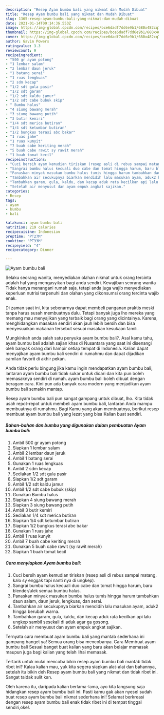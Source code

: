 ```yaml
---
description: "Resep Ayam bumbu bali yang nikmat dan Mudah Dibuat"
title: "Resep Ayam bumbu bali yang nikmat dan Mudah Dibuat"
slug: 1365-resep-ayam-bumbu-bali-yang-nikmat-dan-mudah-dibuat
date: 2021-01-14T09:14:36.553Z
image: https://img-global.cpcdn.com/recipes/bce6dadf7dd6e9b1/680x482cq70/ayam-bumbu-bali-foto-resep-utama.jpg
thumbnail: https://img-global.cpcdn.com/recipes/bce6dadf7dd6e9b1/680x482cq70/ayam-bumbu-bali-foto-resep-utama.jpg
cover: https://img-global.cpcdn.com/recipes/bce6dadf7dd6e9b1/680x482cq70/ayam-bumbu-bali-foto-resep-utama.jpg
author: Gavin Powers
ratingvalue: 3.3
reviewcount: 9
recipeingredient:
- "500 gr ayam potong"
- "1 lembar salam"
- "2 lembar daun jeruk"
- "1 batang serai"
- "1 ruas lengkuas"
- "2 sdm kecap"
- "1/2 sdt gula pasir"
- "1/2 sdt garam"
- "1/2 sdt kaldu jamur"
- "1/2 sdt cabe bubuk skip"
- " Bumbu halus"
- "4 siung bawang merah"
- "3 siung bawang putih"
- "3 butir kemiri"
- "1/4 sdt merica butiran"
- "1/4 sdt ketumbar butiran"
- "1/2 bungkus terasi abc bakar"
- "1 ruas jahe"
- "1 ruas kunyit"
- "7 buah cabe keriting merah"
- "5 buah cabe rawit sy rawit merah"
- "1 buah tomat kecil"
recipeinstructions:
- "Cuci bersih ayam kemudian tiriskan (resep asli di rebus sampai matang, kalo sy enggak tapi nanti nya di ungkep)."
- "Sangrai bumbu halus kecuali duo cabe dan tomat hingga harum, baru blender/ulek semua bumbu halus."
- "Panaskan minyak masukan bumbu halus tumis hingga harum tambahkan daun salam, daun jeruk, lengkuas, dan serai."
- "Tambahkan air secukupnya biarkan mendidih lalu masukan ayam, aduk2 hingga berubah warna."
- "Tambahkan garam, gula, kaldu, dan kecap aduk rata kecilkan api lalu ungkep sambil sesekali di aduk agar ga gosong."
- "Setelah air menyusut dan ayam empuk angkat sajikan."
categories:
- Resep
tags:
- ayam
- bumbu
- bali

katakunci: ayam bumbu bali 
nutrition: 219 calories
recipecuisine: Indonesian
preptime: "PT27M"
cooktime: "PT33M"
recipeyield: "4"
recipecategory: Dinner

---
```



![Ayam bumbu bali](https://img-global.cpcdn.com/recipes/bce6dadf7dd6e9b1/680x482cq70/ayam-bumbu-bali-foto-resep-utama.jpg)

Selaku seorang wanita, menyediakan olahan nikmat untuk orang tercinta adalah hal yang mengasyikan bagi anda sendiri. Kewajiban seorang  wanita Tidak hanya menangani rumah saja, tetapi anda juga wajib menyediakan keperluan nutrisi terpenuhi dan olahan yang dikonsumsi orang tercinta wajib enak.

Di zaman  saat ini, kita sebenarnya dapat membeli panganan praktis meski tanpa harus susah membuatnya dulu. Tetapi banyak juga lho mereka yang memang mau menyajikan yang terbaik bagi orang yang dicintainya. Karena, menghidangkan masakan sendiri akan jauh lebih bersih dan bisa menyesuaikan makanan tersebut sesuai masakan kesukaan famili. 



Mungkinkah anda salah satu penyuka ayam bumbu bali?. Asal kamu tahu, ayam bumbu bali adalah sajian khas di Nusantara yang saat ini disenangi oleh banyak orang dari hampir setiap tempat di Indonesia. Kalian dapat menyajikan ayam bumbu bali sendiri di rumahmu dan dapat dijadikan camilan favorit di akhir pekan.

Anda tidak perlu bingung jika kamu ingin mendapatkan ayam bumbu bali, lantaran ayam bumbu bali tidak sukar untuk dicari dan kita pun boleh memasaknya sendiri di rumah. ayam bumbu bali boleh dibuat dengan beragam cara. Kini pun ada banyak cara modern yang menjadikan ayam bumbu bali semakin mantap.

Resep ayam bumbu bali pun sangat gampang untuk dibuat, lho. Kita tidak usah repot-repot untuk membeli ayam bumbu bali, lantaran Anda mampu membuatnya di rumahmu. Bagi Kamu yang akan membuatnya, berikut resep membuat ayam bumbu bali yang lezat yang bisa Kalian buat sendiri.

<!--inarticleads1-->

##### Bahan-bahan dan bumbu yang digunakan dalam pembuatan Ayam bumbu bali:

1. Ambil 500 gr ayam potong
1. Siapkan 1 lembar salam
1. Ambil 2 lembar daun jeruk
1. Ambil 1 batang serai
1. Gunakan 1 ruas lengkuas
1. Ambil 2 sdm kecap
1. Sediakan 1/2 sdt gula pasir
1. Siapkan 1/2 sdt garam
1. Ambil 1/2 sdt kaldu jamur
1. Ambil 1/2 sdt cabe bubuk (skip)
1. Gunakan  Bumbu halus
1. Siapkan 4 siung bawang merah
1. Siapkan 3 siung bawang putih
1. Ambil 3 butir kemiri
1. Sediakan 1/4 sdt merica butiran
1. Siapkan 1/4 sdt ketumbar butiran
1. Siapkan 1/2 bungkus terasi abc bakar
1. Gunakan 1 ruas jahe
1. Ambil 1 ruas kunyit
1. Ambil 7 buah cabe keriting merah
1. Gunakan 5 buah cabe rawit (sy rawit merah)
1. Siapkan 1 buah tomat kecil




<!--inarticleads2-->

##### Cara menyiapkan Ayam bumbu bali:

1. Cuci bersih ayam kemudian tiriskan (resep asli di rebus sampai matang, kalo sy enggak tapi nanti nya di ungkep).
1. Sangrai bumbu halus kecuali duo cabe dan tomat hingga harum, baru blender/ulek semua bumbu halus.
1. Panaskan minyak masukan bumbu halus tumis hingga harum tambahkan daun salam, daun jeruk, lengkuas, dan serai.
1. Tambahkan air secukupnya biarkan mendidih lalu masukan ayam, aduk2 hingga berubah warna.
1. Tambahkan garam, gula, kaldu, dan kecap aduk rata kecilkan api lalu ungkep sambil sesekali di aduk agar ga gosong.
1. Setelah air menyusut dan ayam empuk angkat sajikan.




Ternyata cara membuat ayam bumbu bali yang mantab sederhana ini gampang banget ya! Semua orang bisa mencobanya. Cara Membuat ayam bumbu bali Sesuai banget buat kalian yang baru akan belajar memasak maupun juga bagi kalian yang telah lihai memasak.

Tertarik untuk mulai mencoba bikin resep ayam bumbu bali mantab tidak ribet ini? Kalau kalian mau, yuk kita segera siapkan alat-alat dan bahannya, setelah itu bikin deh Resep ayam bumbu bali yang nikmat dan tidak ribet ini. Sangat taidak sulit kan. 

Oleh karena itu, daripada kalian berlama-lama, ayo kita langsung saja hidangkan resep ayam bumbu bali ini. Pasti kamu gak akan nyesel sudah buat resep ayam bumbu bali nikmat sederhana ini! Selamat berkreasi dengan resep ayam bumbu bali enak tidak ribet ini di tempat tinggal sendiri,oke!.

